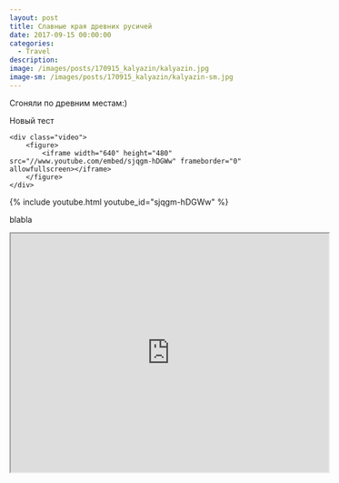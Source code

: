 ```yaml
---
layout: post
title: Славные края древних русичей
date: 2017-09-15 00:00:00
categories:
  - Travel
description:
image: /images/posts/170915_kalyazin/kalyazin.jpg
image-sm: /images/posts/170915_kalyazin/kalyazin-sm.jpg
---
```


Сгоняли по древним местам:)

Новый тест

```
<div class="video">
    <figure>
        <iframe width="640" height="480" src="//www.youtube.com/embed/sjqgm-hDGWw" frameborder="0" allowfullscreen></iframe>
    </figure>
</div>
```






{% include youtube.html youtube_id="sjqgm-hDGWw" %}

blabla

<iframe width="560" height="420" src="http://www.youtube.com/embed/oHg5SJYRHA0?color=white&theme=light"></iframe>